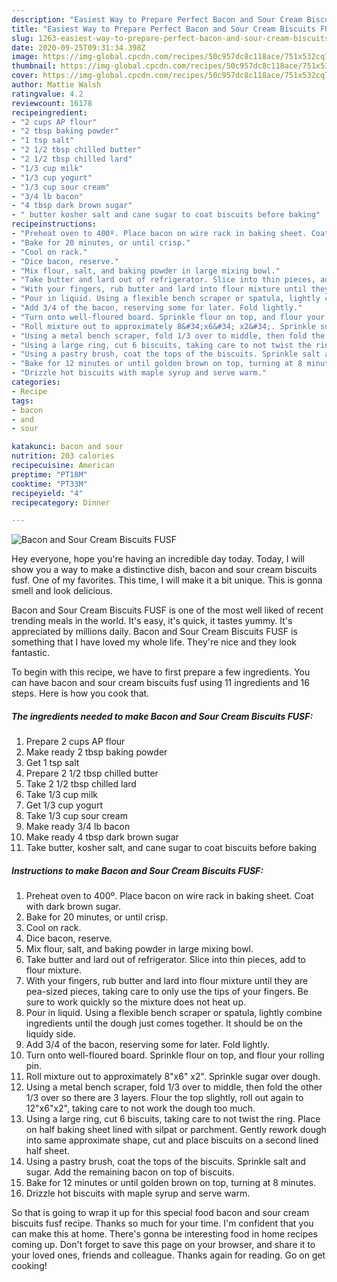 ```yaml
---
description: "Easiest Way to Prepare Perfect Bacon and Sour Cream Biscuits FUSF"
title: "Easiest Way to Prepare Perfect Bacon and Sour Cream Biscuits FUSF"
slug: 1263-easiest-way-to-prepare-perfect-bacon-and-sour-cream-biscuits-fusf
date: 2020-09-25T09:31:34.398Z
image: https://img-global.cpcdn.com/recipes/50c957dc8c118ace/751x532cq70/bacon-and-sour-cream-biscuits-fusf-recipe-main-photo.jpg
thumbnail: https://img-global.cpcdn.com/recipes/50c957dc8c118ace/751x532cq70/bacon-and-sour-cream-biscuits-fusf-recipe-main-photo.jpg
cover: https://img-global.cpcdn.com/recipes/50c957dc8c118ace/751x532cq70/bacon-and-sour-cream-biscuits-fusf-recipe-main-photo.jpg
author: Mattie Walsh
ratingvalue: 4.2
reviewcount: 16178
recipeingredient:
- "2 cups AP flour"
- "2 tbsp baking powder"
- "1 tsp salt"
- "2 1/2 tbsp chilled butter"
- "2 1/2 tbsp chilled lard"
- "1/3 cup milk"
- "1/3 cup yogurt"
- "1/3 cup sour cream"
- "3/4 lb bacon"
- "4 tbsp dark brown sugar"
- " butter kosher salt and cane sugar to coat biscuits before baking"
recipeinstructions:
- "Preheat oven to 400º. Place bacon on wire rack in baking sheet. Coat with dark brown sugar."
- "Bake for 20 minutes, or until crisp."
- "Cool on rack."
- "Dice bacon, reserve."
- "Mix flour, salt, and baking powder in large mixing bowl."
- "Take butter and lard out of refrigerator. Slice into thin pieces, add to flour mixture."
- "With your fingers, rub butter and lard into flour mixture until they are pea-sized pieces, taking care to only use the tips of your fingers. Be sure to work quickly so the mixture does not heat up."
- "Pour in liquid. Using a flexible bench scraper or spatula, lightly combine ingredients until the dough just comes together. It should be on the liquidy side."
- "Add 3/4 of the bacon, reserving some for later. Fold lightly."
- "Turn onto well-floured board. Sprinkle flour on top, and flour your rolling pin."
- "Roll mixture out to approximately 8&#34;x6&#34; x2&#34;. Sprinkle sugar over dough."
- "Using a metal bench scraper, fold 1/3 over to middle, then fold the other 1/3 over so there are 3 layers. Flour the top slightly, roll out again to 12&#34;x6&#34;x2&#34;, taking care to not work the dough too much."
- "Using a large ring, cut 6 biscuits, taking care to not twist the ring. Place on half baking sheet lined with silpat or parchment. Gently rework dough into same approximate shape, cut and place biscuits on a second lined half sheet."
- "Using a pastry brush, coat the tops of the biscuits. Sprinkle salt and sugar. Add the remaining bacon on top of biscuits."
- "Bake for 12 minutes or until golden brown on top, turning at 8 minutes."
- "Drizzle hot biscuits with maple syrup and serve warm."
categories:
- Recipe
tags:
- bacon
- and
- sour

katakunci: bacon and sour 
nutrition: 203 calories
recipecuisine: American
preptime: "PT18M"
cooktime: "PT33M"
recipeyield: "4"
recipecategory: Dinner

---
```



![Bacon and Sour Cream Biscuits FUSF](https://img-global.cpcdn.com/recipes/50c957dc8c118ace/751x532cq70/bacon-and-sour-cream-biscuits-fusf-recipe-main-photo.jpg)

Hey everyone, hope you're having an incredible day today. Today, I will show you a way to make a distinctive dish, bacon and sour cream biscuits fusf. One of my favorites. This time, I will make it a bit unique. This is gonna smell and look delicious.

Bacon and Sour Cream Biscuits FUSF is one of the most well liked of recent trending meals in the world. It's easy, it's quick, it tastes yummy. It's appreciated by millions daily. Bacon and Sour Cream Biscuits FUSF is something that I have loved my whole life. They're nice and they look fantastic.




To begin with this recipe, we have to first prepare a few ingredients. You can have bacon and sour cream biscuits fusf using 11 ingredients and 16 steps. Here is how you cook that.

<!--inarticleads1-->

##### The ingredients needed to make Bacon and Sour Cream Biscuits FUSF:

1. Prepare 2 cups AP flour
1. Make ready 2 tbsp baking powder
1. Get 1 tsp salt
1. Prepare 2 1/2 tbsp chilled butter
1. Take 2 1/2 tbsp chilled lard
1. Take 1/3 cup milk
1. Get 1/3 cup yogurt
1. Take 1/3 cup sour cream
1. Make ready 3/4 lb bacon
1. Make ready 4 tbsp dark brown sugar
1. Take  butter, kosher salt, and cane sugar to coat biscuits before baking




<!--inarticleads2-->

##### Instructions to make Bacon and Sour Cream Biscuits FUSF:

1. Preheat oven to 400º. Place bacon on wire rack in baking sheet. Coat with dark brown sugar.
1. Bake for 20 minutes, or until crisp.
1. Cool on rack.
1. Dice bacon, reserve.
1. Mix flour, salt, and baking powder in large mixing bowl.
1. Take butter and lard out of refrigerator. Slice into thin pieces, add to flour mixture.
1. With your fingers, rub butter and lard into flour mixture until they are pea-sized pieces, taking care to only use the tips of your fingers. Be sure to work quickly so the mixture does not heat up.
1. Pour in liquid. Using a flexible bench scraper or spatula, lightly combine ingredients until the dough just comes together. It should be on the liquidy side.
1. Add 3/4 of the bacon, reserving some for later. Fold lightly.
1. Turn onto well-floured board. Sprinkle flour on top, and flour your rolling pin.
1. Roll mixture out to approximately 8&#34;x6&#34; x2&#34;. Sprinkle sugar over dough.
1. Using a metal bench scraper, fold 1/3 over to middle, then fold the other 1/3 over so there are 3 layers. Flour the top slightly, roll out again to 12&#34;x6&#34;x2&#34;, taking care to not work the dough too much.
1. Using a large ring, cut 6 biscuits, taking care to not twist the ring. Place on half baking sheet lined with silpat or parchment. Gently rework dough into same approximate shape, cut and place biscuits on a second lined half sheet.
1. Using a pastry brush, coat the tops of the biscuits. Sprinkle salt and sugar. Add the remaining bacon on top of biscuits.
1. Bake for 12 minutes or until golden brown on top, turning at 8 minutes.
1. Drizzle hot biscuits with maple syrup and serve warm.




So that is going to wrap it up for this special food bacon and sour cream biscuits fusf recipe. Thanks so much for your time. I'm confident that you can make this at home. There's gonna be interesting food in home recipes coming up. Don't forget to save this page on your browser, and share it to your loved ones, friends and colleague. Thanks again for reading. Go on get cooking!
